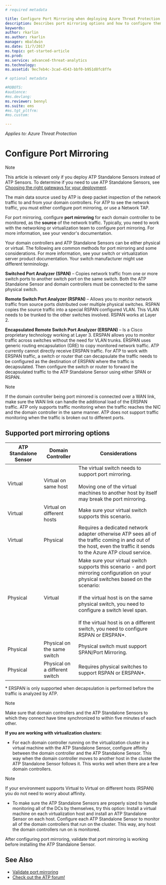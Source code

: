 ```yaml
---
# required metadata

title: Configure Port Mirroring when deploying Azure Threat Protection | Microsoft Docs
description: Describes port mirroring options and how to configure them for ATP
keywords:
author: rkarlin
ms.author: rkarlin
manager: mbaldwin
ms.date: 11/7/2017
ms.topic: get-started-article
ms.prod:
ms.service: advanced-threat-analytics
ms.technology:
ms.assetid: 9ec7eb4c-3cad-4543-bbf0-b951d8fc8ffe

# optional metadata

#ROBOTS:
#audience:
#ms.devlang:
ms.reviewer: bennyl
ms.suite: ems
#ms.tgt_pltfrm:
#ms.custom:

---
```


*Applies to: Azure Threat Protection*



# Configure Port Mirroring
> [!NOTE] 
> This article is relevant only if you deploy ATP Standalone Sensors instead of ATP Sensors. To determine if you need to use ATP Standalone Sensors, see [Choosing the right gateways for your deployment](ata-capacity-planning.md#choosing-the-right-gateway-type-for-your-deployment).
 
The main data source used by ATP is deep packet inspection of the network traffic to and from your domain controllers. For ATP to see the network traffic, you must either configure port mirroring, or use a Network TAP.

For port mirroring, configure **port mirroring** for each domain controller to be monitored, as the **source** of the network traffic. Typically, you need to work with the networking or virtualization team to configure port mirroring.
For more information, see your vendor's documentation.

Your domain controllers and ATP Standalone Sensors can be either physical or virtual. The following are common methods for port mirroring and some considerations. For more information, see your switch or virtualization server product documentation. Your switch manufacturer might use different terminology.

**Switched Port Analyzer (SPAN)** – Copies network traffic from one or more switch ports to another switch port on the same switch. Both the ATP Standalone Sensor and domain controllers must be connected to the same physical switch.

**Remote Switch Port Analyzer (RSPAN)**  – Allows you to monitor network traffic from source ports distributed over multiple physical switches. RSPAN copies the source traffic into a special RSPAN configured VLAN. This VLAN needs to be trunked to the other switches involved. RSPAN works at Layer 2.

**Encapsulated Remote Switch Port Analyzer (ERSPAN)** – Is a Cisco proprietary technology working at Layer 3. ERSPAN allows you to monitor traffic across switches without the need for VLAN trunks. ERSPAN uses generic routing encapsulation (GRE) to copy monitored network traffic. ATP currently cannot directly receive ERSPAN traffic. For ATP to work with ERSPAN traffic, a switch or router that can decapsulate the traffic needs to be configured as the destination of ERSPAN where the traffic is decapsulated. Then configure the switch or router to forward the decapsulated traffic to the ATP Standalone Sensor using either SPAN or RSPAN.

> [!NOTE]
> If the domain controller being port mirrored is connected over a WAN link, make sure the WAN link can handle the additional load of the ERSPAN traffic.
> ATP only supports traffic monitoring when the traffic reaches the NIC and the domain controller in the same manner. ATP does not support traffic monitoring when the traffic is broken out to different ports.

## Supported port mirroring options

|ATP Standalone Sensor|Domain Controller|Considerations|
|---------------|---------------------|------------------|
|Virtual|Virtual on same host|The virtual switch needs to support port mirroring.<br /><br />Moving one of the virtual machines to another host by itself may break the port mirroring.|
|Virtual|Virtual on different hosts|Make sure your virtual switch supports this scenario.|
|Virtual|Physical|Requires a dedicated network adapter otherwise ATP sees all of the traffic coming in and out of the host, even the traffic it sends to the Azure ATP cloud service.|
|Physical|Virtual|Make sure your virtual switch supports this scenario - and port mirroring configuration on your physical switches based on the scenario:<br /><br />If the virtual host is on the same physical switch, you need to configure a switch level span.<br /><br />If the virtual host is on a different switch, you need to configure RSPAN or ERSPAN&#42;.|
|Physical|Physical on the same switch|Physical switch must support SPAN/Port Mirroring.|
|Physical|Physical on a different switch|Requires physical switches to support RSPAN or ERSPAN&#42;.|
&#42; ERSPAN is only supported when decapsulation is performed before the traffic is analyzed by ATP.

> [!NOTE]
> Make sure that domain controllers and the ATP Standalone Sensors to which they connect have time synchronized to within five minutes of each other.

**If you are working with virtualization clusters:**

-   For each domain controller running on the virtualization cluster in a virtual machine with the ATP Standalone Sensor,  configure affinity between the domain controller and the ATP Standalone Sensor. This way when the domain controller moves to another host in the cluster the ATP Standalone Sensor follows it. This works well when there are a few domain controllers.

 > [!NOTE]
 > If your environment supports Virtual to Virtual on different hosts (RSPAN) you do not need to worry about affinity.
 
-   To make sure the ATP Standalone Sensors are properly sized to handle monitoring all of the DCs by themselves, try this option: Install a virtual machine on each virtualization host and install an ATP Standalone Sensor on each host. Configure each ATP Standalone Sensor to monitor all of the domain controllers  that run on the cluster. This way, any host the domain controllers run on is monitored.

After configuring port mirroring, validate that port mirroring is working before installing the ATP Standalone Sensor.

## See Also
- [Validate port mirroring](validate-port-mirroring.md)
- [Check out the ATP forum!](https://social.technet.microsoft.com/Forums/security/home?forum=mata)
